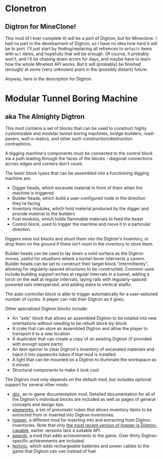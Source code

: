 # Clonetron
## Digtron for MineClone!

This mod (if I ever complete it) will be a port of Digtron, but for Mineclone. I had no part in the development of Digtron, so I have no idea how hard it will be to port. I'll  just start by finding/replacing all refrences to `default` items with `mcl` items, and hopefully that will be enough. Of course, it probably won't, and I'll be chasing down errors for days, and maybe have to learn how the whole Minetest API works. But it will (probably) be finished (enough) at some (very unknown) point in the (possibly distant) future.

Anyway, here is the description for Digtron.


# Modular Tunnel Boring Machine
## aka The Almighty Digtron


This mod contains a set of blocks that can be used to construct highly customizable and modular tunnel-boring machines, bridge-builders, road-pavers, wall-o-matics, and other such construction/destruction contraptions.

A digging machine's components must be connected to the control block via a path leading through the faces of the blocks - diagonal connections across edges and corners don't count. 

The basic block types that can be assembled into a functioning digging machine are:

* Digger heads, which excavate material in front of them when the machine is triggered
* Builder heads, which build a user-configured node in the direction they're facing
* Inventory modules, which hold material produced by the digger and provide material to the builders
* Fuel modules, which holds flammable materials to feed the beast
* Control block, used to trigger the machine and move it in a particular direction.

Diggers mine out blocks and shunt them into the Digtron's inventory, or drop them on the ground if there isn't room in the inventory to store them.

Builder heads can be used to lay down a solid surface as the Digtron moves, useful for situations where a tunnel-borer intersects a cavern. Builder heads can be set to construct their target block "intermittently", allowing for regularly-spaced structures to be constructed. Common uses include building support arches at regular intervals in a tunnel, adding a torch on the wall at regular intervals, laying rails with regularly-spaced powered rails interspersed, and adding stairs to vertical shafts.

The auto-controller block is able to trigger automatically for a user-selected number of cycles. A player can ride their Digtron as it goes.

Other specialized Digtron blocks include:

* An "axle" block that allows an assembled Digtron to be rotated into new orientations without needing to be rebuilt block-by-block
* A crate that can store an assembled Digtron and allow the player to transport it to a new location
* A duplicator that can create a copy of an existing Digtron (if provided with enough spare parts)
* An item ejector to clear Digtron's inventory of excavated materials and inject it into pipeworks tubes if that mod is installed.
* A light that can be mounted on a Digtron to illuminate the workspace as it moves
* Structural components to make it look cool

The Digtron mod only depends on the default mod, but includes optional support for several other mods:

* [doc](https://forum.minetest.net/viewtopic.php?t=15912), an in-game documentation mod. Detailed documentation for all of the Digtron's individual blocks are included as well as pages of general concepts and design tips.
* [pipeworks](https://forum.minetest.net/viewtopic.php?id=2155), a set of pneumatic tubes that allows inventory items to be extracted from or inserted into Digtron inventories.
* [hopper](https://forum.minetest.net/viewtopic.php?&t=12379), a different mod for inserting into and extracting from Digtron inventories. Note that only [the most recent version of hopper is Digtron-capable,](https://github.com/minetest-mods/hopper) earlier versions lack a suitable API.
* [awards](https://forum.minetest.net/viewtopic.php?&t=4870), a mod that adds achievements to the game. Over thirty Digtron-specific achievements are included.
* [technic](https://forum.minetest.net/viewtopic.php?f=11&t=2538), which adds rechargeable batteries and power cables to the game that Digtron can use instead of fuel.
